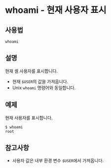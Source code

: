 # whoami - 현재 사용자 표시

## 사용법

    whoami


## 설명

현재 셸 사용자를 표시합니다.

- 현재 `$USER`의 값을 가져옵니다.
- Unix `whoami` 명령어와 동일합니다.


## 예제

현재 사용자를 표시합니다.

```shell
$ whoami
root
```


## 참고사항

- 사용자 값은 내부 환경 변수 `$USER`에서 가져옵니다.
